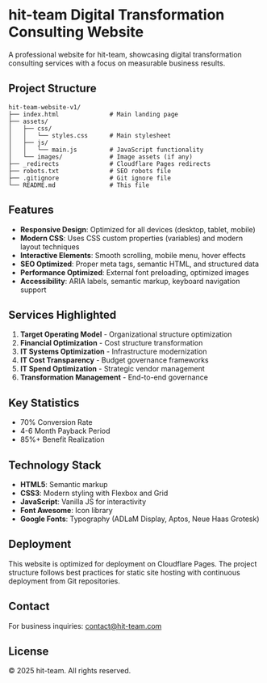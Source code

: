 # hit-team Digital Transformation Consulting Website

A professional website for hit-team, showcasing digital transformation consulting services with a focus on measurable business results.

## Project Structure

```
hit-team-website-v1/
├── index.html              # Main landing page
├── assets/
│   ├── css/
│   │   └── styles.css      # Main stylesheet
│   ├── js/
│   │   └── main.js         # JavaScript functionality
│   └── images/             # Image assets (if any)
├── _redirects              # Cloudflare Pages redirects
├── robots.txt              # SEO robots file
├── .gitignore              # Git ignore file
└── README.md               # This file
```

## Features

- **Responsive Design**: Optimized for all devices (desktop, tablet, mobile)
- **Modern CSS**: Uses CSS custom properties (variables) and modern layout techniques
- **Interactive Elements**: Smooth scrolling, mobile menu, hover effects
- **SEO Optimized**: Proper meta tags, semantic HTML, and structured data
- **Performance Optimized**: External font preloading, optimized images
- **Accessibility**: ARIA labels, semantic markup, keyboard navigation support

## Services Highlighted

1. **Target Operating Model** - Organizational structure optimization
2. **Financial Optimization** - Cost structure transformation
3. **IT Systems Optimization** - Infrastructure modernization
4. **IT Cost Transparency** - Budget governance frameworks
5. **IT Spend Optimization** - Strategic vendor management
6. **Transformation Management** - End-to-end governance

## Key Statistics

- 70% Conversion Rate
- 4-6 Month Payback Period
- 85%+ Benefit Realization

## Technology Stack

- **HTML5**: Semantic markup
- **CSS3**: Modern styling with Flexbox and Grid
- **JavaScript**: Vanilla JS for interactivity
- **Font Awesome**: Icon library
- **Google Fonts**: Typography (ADLaM Display, Aptos, Neue Haas Grotesk)

## Deployment

This website is optimized for deployment on Cloudflare Pages. The project structure follows best practices for static site hosting with continuous deployment from Git repositories.

## Contact

For business inquiries: contact@hit-team.com

## License

© 2025 hit-team. All rights reserved.

